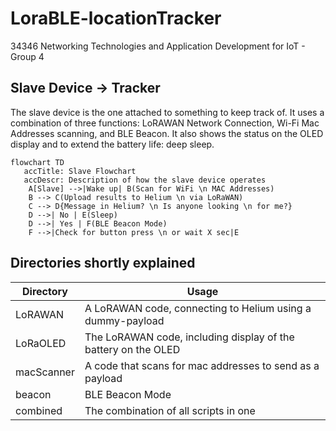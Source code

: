 # LoraBLE-locationTracker
34346 Networking Technologies and Application Development for IoT - Group 4

## Slave Device -> Tracker

The slave device is the one attached to something to keep track of. It uses a combination of three functions: LoRAWAN Network Connection, Wi-Fi Mac Addresses scanning, and BLE Beacon. It also shows the status on the OLED display and to extend the battery life: deep sleep.

```mermaid
flowchart TD
   accTitle: Slave Flowchart
   accDescr: Description of how the slave device operates
    A[Slave] -->|Wake up| B(Scan for WiFi \n MAC Addresses)
    B --> C(Upload results to Helium \n via LoRaWAN)
    C --> D{Message in Helium? \n Is anyone looking \n for me?}
    D -->| No | E(Sleep)
    D -->| Yes | F(BLE Beacon Mode)
    F -->|Check for button press \n or wait X sec|E
```

## Directories shortly explained

| Directory | Usage |
| --- | --- |
| LoRAWAN | A LoRAWAN code, connecting to Helium using a dummy-payload |
| LoRaOLED | The LoRAWAN code, including display of the battery on the OLED |
| macScanner | A code that scans for mac addresses to send as a payload |
| beacon | BLE Beacon Mode |
| combined | The combination of all scripts in one |
